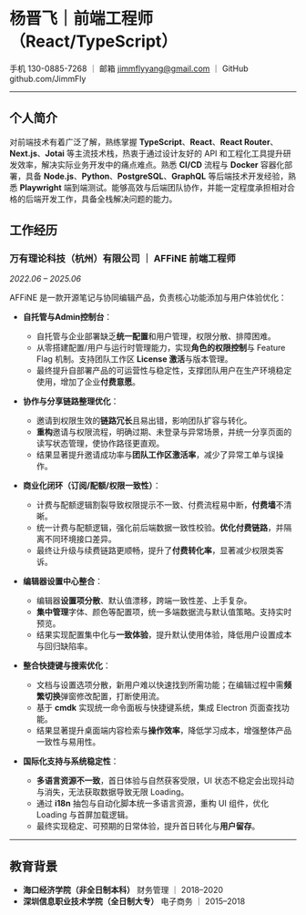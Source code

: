 # 杨晋飞｜前端工程师（React/TypeScript）

手机 130-0885-7268 ｜ 邮箱 jimmflyyang@gmail.com ｜ GitHub github.com/JimmFly

---

## 个人简介

对前端技术有着广泛了解，熟练掌握 **TypeScript**、**React**、**React Router**、**Next.js**、**Jotai** 等主流技术栈，热衷于通过设计友好的 API 和工程化工具提升研发效率，解决实际业务开发中的痛点难点。熟悉 **CI/CD** 流程与 **Docker** 容器化部署，具备 **Node.js**、**Python**、**PostgreSQL**、**GraphQL** 等后端技术开发经验，熟悉 **Playwright** 端到端测试。能够高效与后端团队协作，并能一定程度承担相对合格的后端开发工作，具备全栈解决问题的能力。

## 工作经历

### 万有理论科技（杭州）有限公司 ｜ AFFiNE 前端工程师

_2022.06 – 2025.06_

AFFiNE 是一款开源笔记与协同编辑产品，负责核心功能添加与用户体验优化：

- **自托管与Admin控制台**：
  - 自托管与企业部署缺乏**统一配置**和用户管理，权限分散、排障困难。
  - 从零搭建配置/用户与运行时管理能力，实现**角色的权限控制**与 Feature Flag 机制。支持团队工作区 **License 激活**与版本管理。
  - 最终提升自部署产品的可运营性与稳定性，支撑团队用户在生产环境稳定使用，增加了企业**付费意愿**。

- **协作与分享链路整理优化**：
  - 邀请到权限生效的**链路冗长**且易出错，影响团队扩容与转化。
  - **重构**邀请与权限流程，明确过期、未登录与异常场景，并统一分享页面的读写状态管理，使协作路径更直观。
  - 结果显著提升邀请成功率与**团队工作区激活率**，减少了异常工单与误操作。

- **商业化闭环（订阅/配额/权限一致性）**：
  - 计费与配额逻辑割裂导致权限提示不一致、付费流程易中断，**付费墙**不清晰。
  - 统一计费与配额逻辑，强化前后端数据一致性校验。**优化付费链路**，并隔离不同环境接口差异。
  - 最终让升级与续费链路更顺畅，提升了**付费转化率**，显著减少权限类客诉。

- **编辑器设置中心整合**：
  - 编辑器**设置项分散**、默认值漂移，跨端一致性差、上手复杂。
  - **集中管理**字体、颜色等配置项，统一多端数据流与默认值策略。支持实时预览。
  - 结果实现配置集中化与**一致体验**，提升默认使用体验，降低用户设置成本与回归缺陷率。

- **整合快捷键与搜索优化**：
  - 文档与设置选项分散，新用户难以快速找到所需功能；在编辑过程中需**频繁切换**弹窗修改配置，打断使用流。
  - 基于 **cmdk** 实现统一命令面板与快捷键系统，集成 Electron 页面查找功能。
  - 结果显著提升桌面端内容检索与**操作效率**，降低学习成本，增强整体产品一致性与易用性。

- **国际化支持与系统稳定性**：
  - **多语言资源不一致**，首日体验与自然获客受限，UI 状态不稳定会出现抖动与消失，无法获取数据导致无限 Loading。
  - 通过 **i18n** 抽包与自动化脚本统一多语言资源，重构 UI 组件，优化 Loading 与首屏加载逻辑。
  - 最终实现稳定、可预期的日常体验，提升首日转化与**用户留存**。

---

## 教育背景

- **海口经济学院（非全日制本科）** 财务管理 ｜ 2018–2020
- **深圳信息职业技术学院（全日制大专）** 电子商务 ｜ 2015–2018
